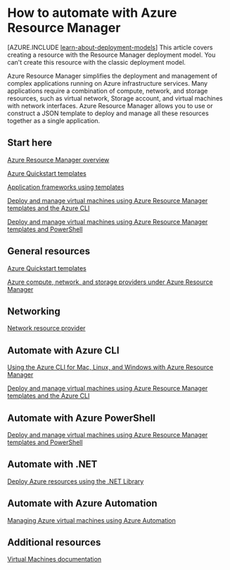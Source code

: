 <properties
	pageTitle="Automate with Azure Resource Manager | Windows Azure"
	description="Get links to topics on how to automate the creation and management of Azure virtual machines by using Resource Manager."
	services="virtual-machines"
	documentationCenter=""
	authors="davidmu1"
	manager="timlt"
	editor=""
	tags="azure-resource-manager"/>

<tags
	ms.service="virtual-machines"
	ms.date="07/09/2015"
	wacn.date=""/>


# How to automate with Azure Resource Manager

[AZURE.INCLUDE [learn-about-deployment-models](../includes/learn-about-deployment-models-include.md)] This article covers creating a resource with the Resource Manager deployment model. You can't create this resource with the classic deployment model.

Azure Resource Manager simplifies the deployment and management of complex applications running on Azure infrastructure services. Many applications require a combination of compute, network, and storage resources, such as virtual network, Storage account, and virtual machines with network interfaces. Azure Resource Manager allows you to use or construct a JSON template to deploy and manage all these resources together as a single application.

## Start here

[Azure Resource Manager overview](/documentation/articles/resource-group-overview)

[Azure Quickstart templates](https://azure.microsoft.com/zh-cn/documentation/templates/)

[Application frameworks using templates](/documentation/articles/virtual-machines-app-frameworks)

[Deploy and manage virtual machines using Azure Resource Manager templates and the Azure CLI](/documentation/articles/virtual-machines-deploy-rmtemplates-azure-cli/)

[Deploy and manage virtual machines using Azure Resource Manager templates and PowerShell](/documentation/articles/virtual-machines-deploy-rmtemplates-powershell)

## General resources

[Azure Quickstart templates](http://azure.microsoft.com/documentation/templates/)

[Azure compute, network, and storage providers under Azure Resource Manager](/documentation/articles/virtual-machines-azurerm-versus-azuresm)


## Networking

[Network resource provider](/documentation/articles/resource-groups-networking/)


## Automate with Azure CLI

[Using the Azure CLI for Mac, Linux, and Windows with Azure Resource Manager](/documentation/articles/xplat-cli-azure-resource-manager)

[Deploy and manage virtual machines using Azure Resource Manager templates and the Azure CLI](/documentation/articles/virtual-machines-deploy-rmtemplates-azure-cli/)

## Automate with Azure PowerShell

[Deploy and manage virtual machines using Azure Resource Manager templates and PowerShell](/documentation/articles/virtual-machines-deploy-rmtemplates-powershell)


## Automate with .NET

[Deploy Azure resources using the .NET Library](/documentation/articles/virtual-machines-arm-deployment)


## Automate with Azure Automation

[Managing Azure virtual machines using Azure Automation](/documentation/articles/automation-manage-virtual-machines)



## Additional resources

[Virtual Machines documentation](/documentation/services/virtual-machines/)
